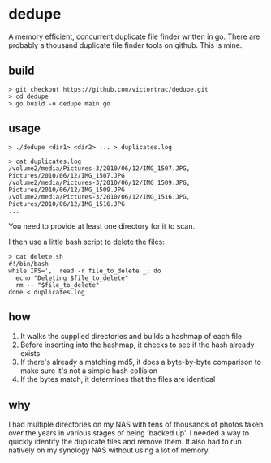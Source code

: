 # dedupe
A memory efficient, concurrent duplicate file finder written in go.  There are probably a thousand
duplicate file finder tools on github. This is mine.

## build
```shell
> git checkout https://github.com/victortrac/dedupe.git
> cd dedupe
> go build -o dedupe main.go
```
## usage
```shell
> ./dedupe <dir1> <dir2> ... > duplicates.log

> cat duplicates.log
/volume2/media/Pictures-3/2010/06/12/IMG_1507.JPG, Pictures/2010/06/12/IMG_1507.JPG
/volume2/media/Pictures-3/2010/06/12/IMG_1509.JPG, Pictures/2010/06/12/IMG_1509.JPG
/volume2/media/Pictures-3/2010/06/12/IMG_1516.JPG, Pictures/2010/06/12/IMG_1516.JPG
...
```
You need to provide at least one directory for it to scan.

I then use a little bash script to delete the files:
```shell
> cat delete.sh
#!/bin/bash
while IFS=',' read -r file_to_delete _; do
  echo "Deleting $file_to_delete"
  rm -- "$file_to_delete"
done < duplicates.log
```

## how
1. It walks the supplied directories and builds a hashmap of each file
2. Before inserting into the hashmap, it checks to see if the hash already exists
3. If there's already a matching md5, it does a byte-by-byte comparison to make sure it's not a simple hash collision
4. If the bytes match, it determines that the files are identical

## why
I had multiple directories on my NAS with tens of thousands of photos taken over the years 
in various stages of being 'backed up'. I needed a way to quickly identify the duplicate files 
and remove them.  It also had to run natively on my synology NAS without using a lot of memory.

